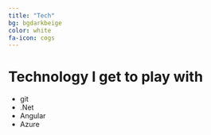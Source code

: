 ```yaml
---
title: "Tech"
bg: bgdarkbeige
color: white
fa-icon: cogs
---
```


# Technology I get to play with

- git
- .Net
- Angular
- Azure
